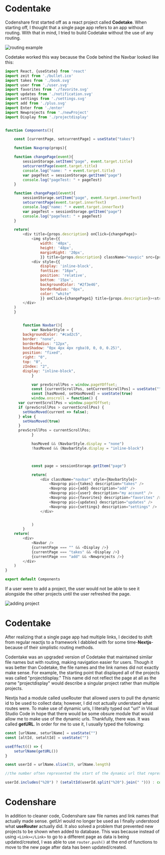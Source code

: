 # Codentake

Codenshare first started off as a react project called **Codetake**. When starting off, I thought that a single page app refers to an app without routing. With that in mind, I tried to build Codetake without the use of any routing. 

![routing example](https://firebasestorage.googleapis.com/v0/b/alonzoaustin-8314b.appspot.com/o/codenshare%2Fcodetake%2Fnavigation_between_projects.gif?alt=media&token=34bf8565-3855-4d05-8365-85bfcbebf49b)

Codetake worked this way because the Code behind the Navbar looked like this:

```javascript
import React, {useState} from 'react'
import zeit from './bullet.ico'
import takes from './book.svg'
import user from './user.svg'
import favorites from './favorite.svg'
import updates from './notification.svg'
import settings from './settings.svg'
import add from './plus.svg'
import Enter from './enter'
import Newprojects from './newProject'
import Display from './projectdisplay'


function Components(){

    const [currentPage, setcurrentPage] = useState("takes")

    function Navprop(props){

    function changePage(event){
        sessionStorage.setItem("page", event.target.title)
        setcurrentPage(event.target.title)
        console.log("name: " + event.target.title)
        var pageTest = sessionStorage.getItem("page")
        console.log("pageTest: " + pageTest)
    }

    function changePage1(event){
        sessionStorage.setItem("page", event.target.innerText)
        setcurrentPage(event.target.innerText)
        console.log("name: " + event.target.innerText)
        var pageTest = sessionStorage.getItem("page")
        console.log("pageTest: " + pageTest)
    }

    return(
        <div title={props.description} onClick={changePage}>
            <img style={{
                width: '48px', 
                height: '48px',
                marginRight: '20px',
                }} title={props.description} className="navpic" src={props.pic} />
            <div style={{
                display: 'inline-block',
                fontSize: "16px",
                position: 'relative',
                bottom: '15px',
                backgroundColor: "#2f3e46",
                borderRadius: "6px",
                color: "white"
                }} onClick={changePage1} title={props.description}><strong title={props.description}>{props.description}</strong></div>
        </div>
    )
    }


        function Navbar(){
            var NavbarStyle = {
        backgroundColor: "#cad2c5",
        border: "none",
        borderRadius: "12px",
        boxShadow: "0px 4px 4px rgba(0, 0, 0, 0.25)",
        position: "fixed",
        right: "0",
        top: "0",
        zIndex: "2",
        display: "inline-block",
            }

            var prevScrollPos = window.pageYOffset;
            const [currentScrollPos, setCurrentScrollPos] = useState("")
            const [hasMoved, setHasMoved] = useState(true)
            window.onscroll = function() {
      var currentScrollPos = window.pageYOffset;
      if (prevScrollPos > currentScrollPos) {
        setHasMoved(current => false);
      } else {
        setHasMoved(true)
      }
      prevScrollPos = currentScrollPos;
            } 

            hasMoved && (NavbarStyle.display = "none")
            !hasMoved && (NavbarStyle.display = "inline-block")



            const page = sessionStorage.getItem("page")

            return(
                <div className="navbar" style={NavbarStyle}>
                    <Navprop pic={takes} description="takes" />
                    <Navprop pic={add} description="add" />
                    <Navprop pic={user} description="my account" />
                    <Navprop pic={favorites} description="favorites" />
                    <Navprop pic={updates} description="updates" />
                    <Navprop pic={settings} description="settings" />
                </div>


            )
        }
    return(
        <div>
            <Navbar />
            {currentPage === "" && <Display />}
            {currentPage === "takes" && <Display />}
            {currentPage === "add" && <Newprojects />}
        </div>
    )
}

export default Components
```

If a user were to add a project, the user would not be able to see it alongside the other projects until the user refreshed the page.

![adding project](https://firebasestorage.googleapis.com/v0/b/alonzoaustin-8314b.appspot.com/o/codenshare%2Fcodetake%2Fadding_project.gif?alt=media&token=dfde70b5-7d7c-47bf-89a3-5b8e1ded1607)

# Codentake

After realizing that a single page app had multiple links, I decided to shift from regular reactjs to a framework I dabbled with for some time-**Nextjs**-because of their simplistic routing methods.

Codentake was an upgraded version of Codetake that maintained similar file names but with routing, making navigation easier for users. Though it was better than Codetake, the file names and the link names did not exactly make sense. For example, the starting point that displayed all of the projects was called "projectdisplay." This name did not reflect the page at all as the name "projectdisplay" would describe a singular project rather than multiple projects.

Nextjs had a module called useRouter that allowed users to pull the dynamic id to be used to collect data; however, I did not actually understand what routes were. To make use of dynamic urls, I literally typed out "url" in Visual Studio Code in hope that there would be some obsure module that would allow me to make use of the dynamic urls. Thankfully, there was. It was called **getURL**. In order for me to use it, I usually typed the following: 

```javascript
const [urlName, seturlName] = useState("")
const [altId, setaltId] = useState("")

useEffect(() => {
	seturlName(getURL())
}

const userId = urlName.slice(19, urlName.length)

//the number often represented the start of the dynamic url that represented an id or data

userId.includes("%20") ? (setaltId(userId.split("%20").join(" "))) : console.log("all good")

```

# Codenshare

In addition to cleaner code, Codenshare saw file names and link names that actually made sense. getUrl would no longer be used as I finally understood what **useRouter** actually did. It also solved a problem that prevented new projects to be shown when added to database. This was because instead of using `<Link></Link>` to go to a different page as data is being updated/created, I was able to use `router.push()` at the end of functions to move to the new page after data has been updated/created.
